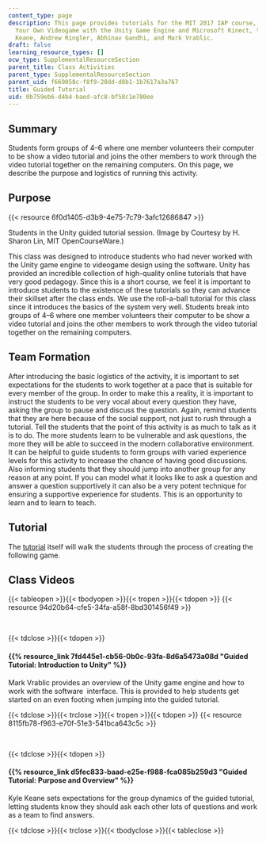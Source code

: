 ```yaml
---
content_type: page
description: This page provides tutorials for the MIT 2017 IAP course, Learn to Build
  Your Own Videogame with the Unity Game Engine and Microsoft Kinect, taught by Kyle
  Keane, Andrew Ringler, Abhinav Gandhi, and Mark Vrablic.
draft: false
learning_resource_types: []
ocw_type: SupplementalResourceSection
parent_title: Class Activities
parent_type: SupplementalResourceSection
parent_uid: f669058c-f8f9-20dd-d8b1-1b7617a3a767
title: Guided Tutorial
uid: 0b759eb6-d4b4-baed-afc8-bf58c1e780ee
---
```

## Summary

Students form groups of 4–6 where one member volunteers their computer to be show a video tutorial and joins the other members to work through the video tutorial together on the remaining computers. On this page, we describe the purpose and logistics of running this activity.

## Purpose

{{< resource 6f0d1405-d3b9-4e75-7c79-3afc12686847 >}}

Students in the Unity guided tutorial session. (Image by Courtesy by H. Sharon Lin, MIT OpenCourseWare.)

This class was designed to introduce students who had never worked with the Unity game engine to videogame design using the software. Unity has provided an incredible collection of high-quality online tutorials that have very good pedagogy. Since this is a short course, we feel it is important to introduce students to the existence of these tutorials so they can advance their skillset after the class ends. We use the roll-a-ball tutorial for this class since it introduces the basics of the system very well. Students break into groups of 4–6 where one member volunteers their computer to be show a video tutorial and joins the other members to work through the video tutorial together on the remaining computers.

## Team Formation

After introducing the basic logistics of the activity, it is important to set expectations for the students to work together at a pace that is suitable for every member of the group. In order to make this a reality, it is important to instruct the students to be very vocal about every question they have, asking the group to pause and discuss the question. Again, remind students that they are here because of the social support, not just to rush through a tutorial. Tell the students that the point of this activity is as much to talk as it is to do. The more students learn to be vulnerable and ask questions, the more they will be able to succeed in the modern collaborative environment. It can be helpful to guide students to form groups with varied experience levels for this activity to increase the chance of having good discussions. Also informing students that they should jump into another group for any reason at any point. If you can model what it looks like to ask a question and answer a question supportively it can also be a very potent technique for ensuring a supportive experience for students. This is an opportunity to learn and to learn to teach.

## Tutorial

The [tutorial](https://unity3d.com/learn/tutorials/projects/roll-ball-tutorial) itself will walk the students through the process of creating the following game.

## Class Videos

{{< tableopen >}}{{< tbodyopen >}}{{< tropen >}}{{< tdopen >}}
{{< resource 94d20b64-cfe5-34fa-a58f-8bd301456f49 >}}

 

{{< tdclose >}}{{< tdopen >}}

#### {{% resource_link 7fd445e1-cb56-0b0c-93fa-8d6a5473a08d "Guided Tutorial: Introduction to Unity" %}}

Mark Vrablic provides an overview of the Unity game engine and how to work with the software  interface. This is provided to help students get started on an even footing when jumping into the guided tutorial.

{{< tdclose >}}{{< trclose >}}{{< tropen >}}{{< tdopen >}}
{{< resource 8115fb78-f963-e70f-51e3-541bca643c5c >}}

 

{{< tdclose >}}{{< tdopen >}}

#### {{% resource_link d5fec833-baad-e25e-f988-fca085b259d3 "Guided Tutorial: Purpose and Overview" %}}

Kyle Keane sets expectations for the group dynamics of the guided tutorial, letting students know they should ask each other lots of questions and work as a team to find answers.

{{< tdclose >}}{{< trclose >}}{{< tbodyclose >}}{{< tableclose >}}